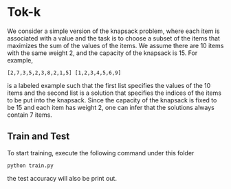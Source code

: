 # Tok-k
We consider a simple version of the knapsack problem, where each item is associated with a value and the task is to choose a subset of the items that maximizes the sum of the values of the items. We assume there are 10 items with the same weight 2, and the capacity of the knapsack is 15. For example,

    [2,7,3,5,2,3,8,2,1,5] [1,2,3,4,5,6,9]

is a labeled example such that the first list specifies the values of the 10 items and the second list is a solution that specifies the indices of the items to be put into the knapsack. Since the capacity of the knapsack is fixed to be 15 and each item has weight 2, one can infer that the solutions always contain 7 items.

## Train and Test
To start training, execute the following command under this folder
```
python train.py
```
the test accuracy will also be print out. 
